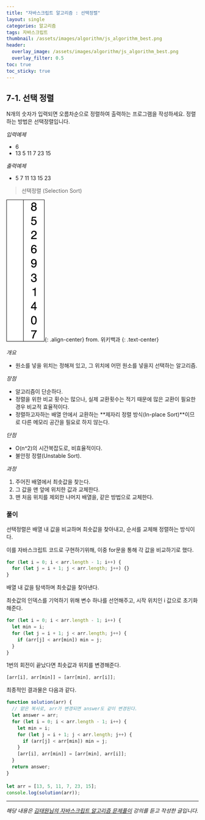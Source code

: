 ```yaml
---
title: "자바스크립트 알고리즘 : 선택정렬"
layout: single
categories: 알고리즘
tags: 자바스크립트
thumbnail: /assets/images/algorithm/js_algorithm_best.png
header:
  overlay_image: /assets/images/algorithm/js_algorithm_best.png
  overlay_filter: 0.5
toc: true
toc_sticky: true
---
```


## 7-1. 선택 정렬

N개의 숫자가 입력되면 오름차순으로 정렬하여 출력하는 프로그램을 작성하세요.
정렬하는 방법은 선택정렬입니다.

_입력예제_

- 6
- 13 5 11 7 23 15

_출력예제_

- 5 7 11 13 15 23

> 선택정렬 (Selection Sort)

![Selection-Sort-Animation.gif](/assets/images/algorithm/Algo701-00001.gif){: .align-center}
from. 위키백과
{: .text-center}

_개요_

- 원소를 넣을 위치는 정해져 있고, 그 위치에 어떤 원소를 넣을지 선택하는 알고리즘.

_장점_

- 알고리즘이 단순하다.
- 정렬을 위한 비교 횟수는 많으나, 실제 교환횟수는 적기 때문에 많은 교환이 필요한 경우 비교적 효율적이다.
- 정렬하고자하는 배열 안에서 교환하는 **제자리 정렬 방식(In-place Sort)**이므로 다른 메모리 공간을 필요로 하지 않는다.

_단점_

- O(n^2)의 시간복잡도로, 비효율적이다.
- 불안정 정렬(Unstable Sort).

_과정_

1. 주어진 배열에서 최솟값을 찾는다.
2. 그 값을 맨 앞에 위치한 값과 교체한다.
3. 맨 처음 위치를 제외한 나머지 배열을, 같은 방법으로 교체한다.

### 풀이

선택정렬은 배열 내 값을 비교하며 최솟값을 찾아내고, 순서를 교체해 정렬하는 방식이다.

이를 자바스크립트 코드로 구현하기위해, 이중 for문을 통해 각 값을 비교하기로 했다.

```jsx
for (let i = 0; i < arr.length - 1; i++) {
  for (let j = i + 1; j < arr.length; j++) {}
}
```

배열 내 값을 탐색하며 최솟값을 찾아낸다.

최솟값의 인덱스를 기억하기 위해 변수 하나를 선언해주고, 시작 위치인 i 값으로 초기화해준다.

```jsx
for (let i = 0; i < arr.length - 1; i++) {
  let min = i;
  for (let j = i + 1; j < arr.length; j++) {
    if (arr[j] < arr[min]) min = j;
  }
}
```

1번의 회전이 끝났다면 최솟값과 위치를 변경해준다.

```jsx
[arr[i], arr[min]] = [arr[min], arr[i]];
```

최종적인 결과물은 다음과 같다.

```jsx
function solution(arr) {
  // 얕은 복사로, arr가 변경되면 answer도 같이 변경된다.
  let answer = arr;
  for (let i = 0; i < arr.length - 1; i++) {
    let min = i;
    for (let j = i + 1; j < arr.length; j++) {
      if (arr[j] < arr[min]) min = j;
    }
    [arr[i], arr[min]] = [arr[min], arr[i]];
  }
  return answer;
}

let arr = [13, 5, 11, 7, 23, 15];
console.log(solution(arr));
```

---

_해당 내용은 [김태원님의 자바스크립트 알고리즘 문제풀이](https://www.inflearn.com/course/%EC%9E%90%EB%B0%94%EC%8A%A4%ED%81%AC%EB%A6%BD%ED%8A%B8-%EC%95%8C%EA%B3%A0%EB%A6%AC%EC%A6%98-%EB%AC%B8%EC%A0%9C%ED%92%80%EC%9D%B4/dashboard) 강의를 듣고 작성한 글입니다._
